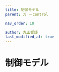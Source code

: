 ```yaml
---
title: 制御モデル
parent: 万 ーControl

nav_order: 10

author: 丸山響輝
last_modified_at: true
---
```


# **制御モデル**
